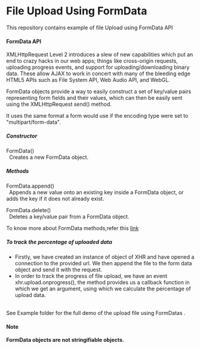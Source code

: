 # File Upload Using FormData

 This repository contains example of file Upload using FormData API
 
 <h4>FormData API</h4>
 XMLHttpRequest Level 2 introduces a slew of new capabilities which put an end to crazy hacks in our web apps; things like cross-origin requests, uploading progress events, and support for uploading/downloading binary data. These allow AJAX to work in concert with many of the bleeding edge HTML5 APIs such as File System API, Web Audio API, and WebGL.
 
 FormData objects provide a way to easily construct a set of key/value pairs representing form fields and their values, which can then be easily sent using the XMLHttpRequest send() method.

 It uses the same format a form would use if the encoding type were set to "multipart/form-data".
 <br>
 <h5>Constructor</h5>
  FormData()<br>
  &nbsp;&nbsp;Creates a new FormData object.
 <h5>Methods</h5>
  FormData.append()<br>
  &nbsp;&nbsp;Appends a new value onto an existing key inside a FormData object, or adds the key if it does not already exist.<br>
  
  FormData.delete()<br>
  &nbsp;&nbsp;Deletes a key/value pair from a FormData object.<br>
  
  To know more about FormData methods,refer this <a href="https://developer.mozilla.org/en/docs/Web/API/FormData">link</a><br>
  
  <h5>To track the percentage of uploaded data</h5>
  <ul>
  <li>Firstly, we have created an instance of object of XHR and have opened a connection to the provided url. We then append the file to the form data object and send it with the request.</li>

  <li>In order to track the progress of file upload, we have an event xhr.upload.onprogress(), the method provides us a callback function in which we get an argument, using which we calculate the percentage of upload data.</li>
  </ul>
  <br>See Example folder for the full demo of the upload file using FormDatas .<br> 
<h4>Note</h4>
 <b>FormData objects are not stringifiable objects.</b>
